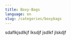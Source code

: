 ```yaml
---
title: Boxy-Bags
language: en
slug: /categories/boxybags
---
```

sdaflkjsdlkjf lksdjf jsdlkf jlskdjf 
